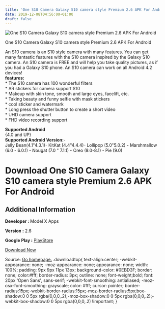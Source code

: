 ```yaml
---
title: 'One S10 Camera Galaxy S10 camera style Premium 2.6 APK For Android'
date: 2019-12-08T04:56:00+01:00
draft: false
---
```


![One S10 Camera Galaxy S10 camera style Premium 2.6 APK For Android](https://i1.wp.com/apkhome.net/wp-content/uploads/2019/11/One-S10-Camera-Galaxy-S10-camera-style-Premium-2.6.png "One S10 Camera Galaxy S10 camera style Premium 2.6 APK For Android")

  

One S10 Camera Galaxy S10 camera style Premium 2.6 APK For Android

An S10 camera is an S10 style camera with many features. You can get many fantastic features with the S10 camera inspired by the Galaxy S10 camera. An S10 camera is FREE and will help you take quality pictures, as if you had a Galaxy S10 phone. An S10 camera can work on all Android 4.2 devices!  
**features:**  
\* The S10 camera has 100 wonderful filters  
\* AR stickers for camera support S10  
\* Makeup with skin tone, smooth and large eyes, facelift, etc.  
\* Taking beauty and funny selfie with mask stickers  
\* cool sticker and watermark  
\* Long press the shutter button to create a short video  
\* UHD camera support  
\* FHD video recording support

**Supported Android**  
{4.0 and UP}  
**Supported Android Version**:-  
Jelly Bean(4.1"4.3.1)- KitKat (4.4"4.4.4)- Lollipop (5.0"5.0.2) - Marshmallow (6.0 - 6.0.1) - Nougat (7.0 " 7.1.1) - Oreo (8.0-8.1) - Pie (9.0)

Download One S10 Camera Galaxy S10 camera style Premium 2.6 APK For Android
===========================================================================

Additional Information
----------------------

**Developer :** Model X Apps

**Version :** 2.6

**Google Play :** [PlayStore](https://play.google.com/store/apps/details?id=com.camera.one.s10.camera&hl=en)

  

[Download Now](https://store4app.co/post/one-s10-camera-galaxy-s10-camera-style-premium-2-6-apk-for-android_1574950717)

  
Source: [Go homepage.](https://store4app.co/post/one-s10-camera-galaxy-s10-camera-style-premium-2-6-apk-for-android_1574950717) .downloadtop{ text-align:center; -webkit-appearance: none; -moz-appearance: none; appearance: none; width: 100%; padding: 9px 9px 11px 13px; background-color: #0EBD3F; border: none; color:#fff; border-radius: 3px; outline: none; font-weight;bold; font: 20px 'Open Sans', sans-serif; -webkit-font-smoothing: antialiased; -moz-osx-font-smoothing: grayscale; color: #fff; cursor: pointer; border-radius:15px;-webkit-border-radius:15px;-moz-border-radius:5px;box-shadow:0 0 5px rgba(0,0,0,.2);-moz-box-shadow:0 0 5px rgba(0,0,0,.2);-webkit-box-shadow:0 0 5px rgba(0,0,0,.2) !important; }